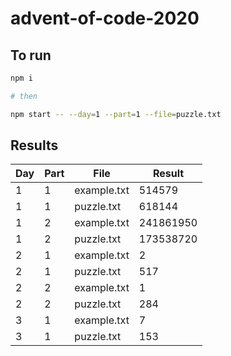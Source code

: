 # advent-of-code-2020
## To run 

``` bash
npm i

# then

npm start -- --day=1 --part=1 --file=puzzle.txt
```

## Results

| Day 	| Part 	| File        	| Result    	|
|-----	|------	|-------------	|-----------	|
| 1   	| 1    	| example.txt 	| 514579    	|
| 1   	| 1    	| puzzle.txt  	| 618144    	|
| 1   	| 2    	| example.txt 	| 241861950 	|
| 1   	| 2    	| puzzle.txt  	| 173538720 	|
| 2   	| 1    	| example.txt 	| 2         	|
| 2   	| 1    	| puzzle.txt  	| 517       	|
| 2   	| 2    	| example.txt 	| 1         	|
| 2   	| 2    	| puzzle.txt  	| 284       	|
| 3   	| 1    	| example.txt 	| 7         	|
| 3   	| 1    	| puzzle.txt  	| 153       	|